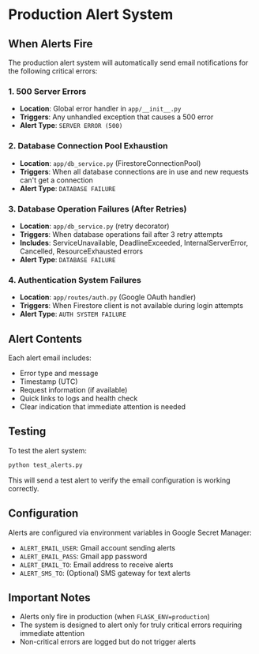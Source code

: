 # Production Alert System

## When Alerts Fire

The production alert system will automatically send email notifications for the following critical errors:

### 1. 500 Server Errors
- **Location**: Global error handler in `app/__init__.py`
- **Triggers**: Any unhandled exception that causes a 500 error
- **Alert Type**: `SERVER ERROR (500)`

### 2. Database Connection Pool Exhaustion
- **Location**: `app/db_service.py` (FirestoreConnectionPool)
- **Triggers**: When all database connections are in use and new requests can't get a connection
- **Alert Type**: `DATABASE FAILURE`

### 3. Database Operation Failures (After Retries)
- **Location**: `app/db_service.py` (retry decorator)
- **Triggers**: When database operations fail after 3 retry attempts
- **Includes**: ServiceUnavailable, DeadlineExceeded, InternalServerError, Cancelled, ResourceExhausted errors
- **Alert Type**: `DATABASE FAILURE`

### 4. Authentication System Failures
- **Location**: `app/routes/auth.py` (Google OAuth handler)
- **Triggers**: When Firestore client is not available during login attempts
- **Alert Type**: `AUTH SYSTEM FAILURE`

## Alert Contents

Each alert email includes:
- Error type and message
- Timestamp (UTC)
- Request information (if available)
- Quick links to logs and health check
- Clear indication that immediate attention is needed

## Testing

To test the alert system:
```bash
python test_alerts.py
```

This will send a test alert to verify the email configuration is working correctly.

## Configuration

Alerts are configured via environment variables in Google Secret Manager:
- `ALERT_EMAIL_USER`: Gmail account sending alerts
- `ALERT_EMAIL_PASS`: Gmail app password
- `ALERT_EMAIL_TO`: Email address to receive alerts
- `ALERT_SMS_TO`: (Optional) SMS gateway for text alerts

## Important Notes

- Alerts only fire in production (when `FLASK_ENV=production`)
- The system is designed to alert only for truly critical errors requiring immediate attention
- Non-critical errors are logged but do not trigger alerts
